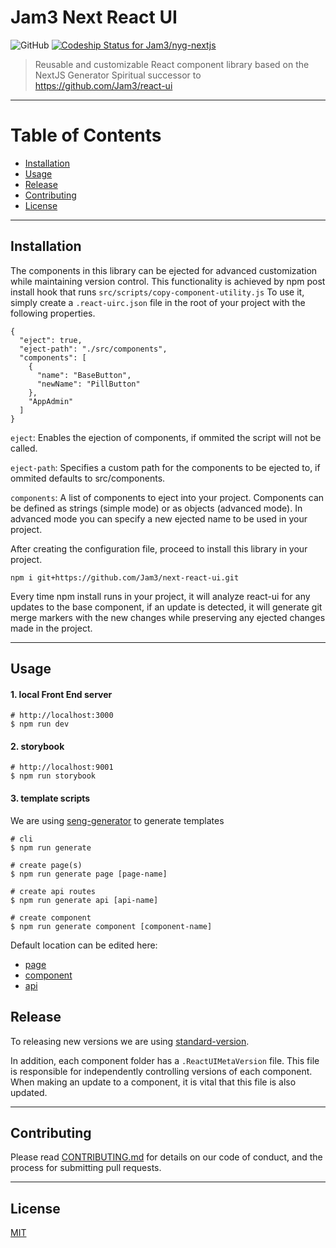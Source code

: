 # Jam3 Next React UI

![GitHub](https://img.shields.io/github/license/jam3/nyg-nextjs)
[![Codeship Status for Jam3/nyg-nextjs](https://app.codeship.com/projects/0fcd63a0-29d6-0138-cc17-02df0a7848fa/status?branch=master)](https://app.codeship.com/projects/384142)

> Reusable and customizable React component library based on the NextJS Generator
> Spiritual successor to https://github.com/Jam3/react-ui

---

# Table of Contents

- [Installation](#installation)
- [Usage](#usage)
- [Release](#release)
- [Contributing](#contributing)
- [License](#license)

---

## Installation

The components in this library can be ejected for advanced customization while maintaining version control. This functionality is achieved by npm post install hook that runs `src/scripts/copy-component-utility.js` To use it, simply create a `.react-uirc.json` file in the root of your project with the following properties.

```
{
  "eject": true,
  "eject-path": "./src/components",
  "components": [
    {
      "name": "BaseButton",
      "newName": "PillButton"
    },
    "AppAdmin"
  ]
}
```

`eject`: Enables the ejection of components, if ommited the script will not be called.

`eject-path`: Specifies a custom path for the components to be ejected to, if ommited defaults to src/components.

`components`: A list of components to eject into your project. Components can be defined as strings (simple mode) or as objects (advanced mode). In advanced mode you can specify a new ejected name to be used in your project.

After creating the configuration file, proceed to install this library in your project.

```
npm i git+https://github.com/Jam3/next-react-ui.git
```

Every time npm install runs in your project, it will analyze react-ui for any updates to the base component, if an update is detected, it will generate git merge markers with the new changes while preserving any ejected changes made in the project.

---

## Usage

#### 1. local Front End server

```properties
# http://localhost:3000
$ npm run dev
```

#### 2. storybook

```properties
# http://localhost:9001
$ npm run storybook
```

#### 3. template scripts

We are using [seng-generator](https://github.com/mediamonks/seng-generator) to generate templates

```properties
# cli
$ npm run generate

# create page(s)
$ npm run generate page [page-name]

# create api routes
$ npm run generate api [api-name]

# create component
$ npm run generate component [component-name]
```

Default location can be edited here:

- [page](scripts/templates/page/.senggenerator)
- [component](scripts/templates/component/.senggenerator)
- [api](scripts/templates/api/.senggenerator)

## Release

To releasing new versions we are using [standard-version](https://github.com/conventional-changelog/standard-version).

In addition, each component folder has a `.ReactUIMetaVersion` file. This file is responsible for independently controlling versions of each component. When making an update to a component, it is vital that this file is also updated.

---

## Contributing

Please read [CONTRIBUTING.md](CONTRIBUTING.md) for details on our code of conduct, and the process for submitting
pull requests.

---

## License

[MIT](LICENSE)
